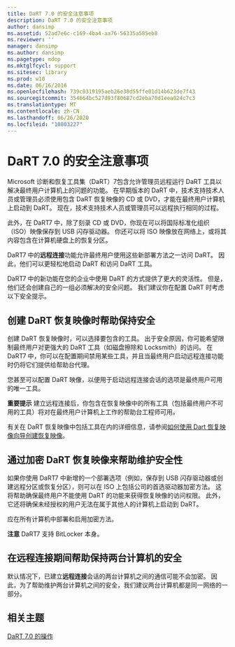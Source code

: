 ```yaml
---
title: DaRT 7.0 的安全注意事项
description: DaRT 7.0 的安全注意事项
author: dansimp
ms.assetid: 52ad7e6c-c169-4ba4-aa76-56335a585eb8
ms.reviewer: ''
manager: dansimp
ms.author: dansimp
ms.pagetype: mdop
ms.mktglfcycl: support
ms.sitesec: library
ms.prod: w10
ms.date: 06/16/2016
ms.openlocfilehash: 739c0319195aeb26e38d55ffe01d14b623de7f43
ms.sourcegitcommit: 354664bc527d93f80687cd2eba70d1eea024c7c3
ms.translationtype: MT
ms.contentlocale: zh-CN
ms.lasthandoff: 06/26/2020
ms.locfileid: "10803227"
---
```

# DaRT 7.0 的安全注意事项


Microsoft 诊断和恢复工具集（DaRT）7包含允许管理员远程运行 DaRT 工具以解决最终用户计算机上的问题的功能。 在早期版本的 DaRT 中，技术支持技术人员或管理员必须使用包含 DaRT 恢复映像的 CD 或 DVD，才能在最终用户计算机上启动到 DaRT。 现在，技术支持技术人员或管理员可以远程执行相同的过程。

此外，在 DaRT7 中，除了刻录 CD 或 DVD，你现在可以将国际标准化组织（ISO）映像保存到 USB 闪存驱动器。 你还可以将 ISO 映像放在网络上，或将其内容包含在计算机硬盘上的恢复分区。

DaRT7 中的**远程连接**功能允许最终用户使用这些新部署方法之一访问 DaRT。 因此，他们可以更轻松地启动 DaRT 和访问 DaRT 工具。

DaRT7 中的新功能在您的企业中使用 DaRT 的方式提供了更大的灵活性。 但是，他们还会创建自己的一组必须解决的安全问题。 我们建议你在配置 DaRT 时考虑以下安全提示。

## 创建 DaRT 恢复映像时帮助保持安全


创建 DaRT 恢复映像时，可以选择要包含的工具。 出于安全原因，你可能希望限制最终用户对更强大的 DaRT 工具（如磁盘擦除和 Locksmith）的访问。 在 DaRT7 中，你可以在配置期间禁用某些工具，并且当最终用户启动远程连接功能时仍将它们提供给帮助台代理。

您甚至可以配置 DaRT 映像，以便用于启动远程连接会话的选项是最终用户可用的唯一工具。

**重要提示** 建立远程连接后，你包含在恢复映像中的所有工具（包括最终用户不可用的工具）将对在最终用户计算机上工作的帮助台工程师可用。

 

有关在 DaRT 恢复映像中包括工具在内的详细信息，请参阅[如何使用 Dart 恢复映像向导创建恢复映像](how-to-use-the-dart-recovery-image-wizard-to-create-the-recovery-image-dart-7.md)。

## 通过加密 DaRT 恢复映像来帮助维护安全性


如果你使用 DaRT7 中新增的一个部署选项（例如，保存到 USB 闪存驱动器或创建远程分区或恢复分区），则可以在 ISO 上包括公司的首选驱动器加密方法。 这将帮助确保最终用户不能使用 DaRT 的功能来获得恢复映像的访问权限。 此外，它还将确保未经授权的用户无法在属于其他人的计算机上启动到 DaRT。

应在所有计算机中部署和启用加密方法。

**注意** DaRT7 支持 BitLocker 本身。

 

## 在远程连接期间帮助保持两台计算机的安全


默认情况下，已建立**远程连接**会话的两台计算机之间的通信可能不会加密。 因此，为了帮助维护两台计算机之间的安全，我们建议两台计算机都是同一网络的一部分。

## 相关主题


[DaRT 7.0 的操作](operations-for-dart-70-new-ia.md)

 

 





